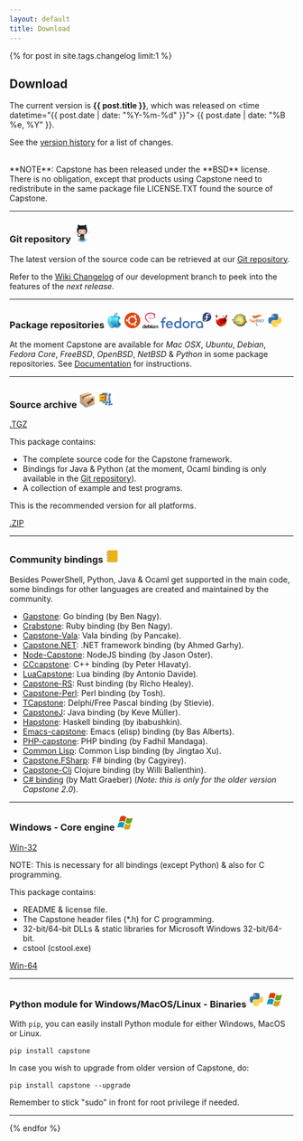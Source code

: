 ```yaml
---
layout: default
title: Download
---
```


{% for post in site.tags.changelog limit:1 %}

## Download

The current version is **{{ post.title }}**, which was released on <time datetime="{{ post.date | date: "%Y-%m-%d" }}"> {{ post.date | date: "%B %e, %Y" }}</time>.

See the [version history](changelog.html) for a list of changes.

<br>
**NOTE**: Capstone has been released under the **BSD** license. There is no obligation, except that products using Capstone need to redistribute in the same package file LICENSE.TXT found the source of Capstone.

---

### Git repository <img src="img/octocat.jpg" height="32" width="32">

The latest version of the source code can be retrieved at our [Git repository](https://github.com/aquynh/capstone).

Refer to the [Wiki Changelog](https://github.com/aquynh/capstone/wiki/ChangeLog) of our development branch to peek into the features of the *next release*.

---

### Package repositories <img src="img/osx.png" height="28" width="28"> <img src="img/ubuntu.png" height="28" width="28"> <img src="img/debian.png" height="28" width="28"> <img src="img/fedora.png" height="28" width="90"> <img src="img/freebsd.png" height="28" width="28"> <img src="img/openbsd.png" height="28" width="28"> <img src="img/netbsd.png" height="28" width="28"> <img src="img/python.png" height="28" width="28">

At the moment Capstone are available for *Mac OSX*, *Ubuntu*, *Debian*, *Fedora Core*, *FreeBSD*, *OpenBSD*, *NetBSD* & *Python* in some package repositories. See [Documentation](documentation.html) for instructions.

---

### Source archive <img src="img/tgz.png" height="28" width="28"> <img src="img/zip.png" height="32" width="32">

<a class="download" href="https://github.com/aquynh/capstone/archive/{{ post.title }}.tar.gz" title="Download source (TGZ)">.TGZ</a>

This package contains:

- The complete source code for the Capstone framework.
- Bindings for Java & Python (at the moment, Ocaml binding is only available in the [Git repository](https://github.com/aquynh/capstone)).
- A collection of example and test programs.

This is the recommended version for all platforms.

<a class="download" href="https://github.com/aquynh/capstone/archive/{{ post.title }}.zip" title="Download source (ZIP)">.ZIP</a>

---

### Community bindings <img src="img/binder.png" height="24" width="24"> 

Besides PowerShell, Python, Java & Ocaml get supported in the main code, some bindings for other languages are created and maintained by the community.

- [Gapstone](https://github.com/bnagy/gapstone): Go binding (by Ben Nagy).
- [Crabstone](https://github.com/bnagy/crabstone): Ruby binding (by Ben Nagy).
- [Capstone-Vala](https://github.com/radare/capstone-vala): Vala binding (by Pancake).
- [Capstone.NET](https://github.com/9ee1/Capstone.NET): .NET framework binding (by Ahmed Garhy).
- [Node-Capstone](https://github.com/parasyte/node-capstone): NodeJS binding (by Jason Oster).
- [CCcapstone](https://github.com/zer0mem/cccapstone): C++ binding (by Peter Hlavaty).
- [LuaCapstone](https://github.com/Dax89/LuaCapstone): Lua binding (by Antonio Davide).
- [Capstone-RS](https://github.com/richo/capstone-rs): Rust binding (by Richo Healey).
- [Capstone-Perl](https://github.com/t00sh/capstone-perl): Perl binding (by Tosh).
- [TCapstone](https://github.com/stievie/Capstone): Delphi/Free Pascal binding (by Stievie).
- [CapstoneJ](https://github.com/kevemueller/capstonej): Java binding (by Keve Müller).
- [Hapstone](https://github.com/ibabushkin/hapstone): Haskell binding (by ibabushkin).
- [Emacs-capstone](https://github.com/collarchoke/emacs-capstone): Emacs (elisp) binding (by Bas Alberts).
- [PHP-capstone](https://github.com/firodj/php-capstone): PHP binding (by Fadhil Mandaga).
- [Common Lisp](https://github.com/jingtaozf/capstone): Common Lisp binding (by Jingtao Xu).
- [Capstone.FSharp](https://github.com/cagyirey/Capstone.FSharp): F# binding (by Cagyirey).
- [Capstone-Clj](https://github.com/williballenthin/reversing-clj/tree/master/capstone-clj) Clojure binding (by Willi Ballenthin).
- [C# binding](https://github.com/mattifestation/capstone) (by Matt Graeber) (*Note: this is only for the older version Capstone 2.0*).

---

### Windows - Core engine <img src="img/windows.png" height="28" width="28">

<a class="download" href="https://github.com/aquynh/capstone/releases/download/{{ post.title }}/capstone-{{ post.title }}-win32.zip" title="Download Win32 Binaries (ZIP)">Win-32</a>

NOTE: This is necessary for all bindings (except Python) & also for C programming.

This package contains:

- README & license file.
- The Capstone header files (\*.h) for C programming.
- 32-bit/64-bit DLLs & static libraries for Microsoft Windows 32-bit/64-bit.
- cstool (cstool.exe)

<a class="download" href="https://github.com/aquynh/capstone/releases/download/{{ post.title }}/capstone-{{ post.title }}-win64.zip" title="Download Win64 Binaries (ZIP)">Win-64</a>

---

### Python module for Windows/MacOS/Linux - Binaries <img src="img/python.png" height="28" width="28"> <img src="img/windows.png" height="28" width="28">

With `pip`, you can easily install Python module for either Windows, MacOS or Linux.

    pip install capstone

In case you wish to upgrade from older version of Capstone, do:

    pip install capstone --upgrade

Remember to stick "sudo" in front for root privilege if needed.

---

{% endfor %}

